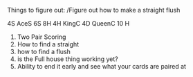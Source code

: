 Things to figure out:
/Figure out how to make a straight flush


4S AceS 6S 8H 4H
KingC 4D 
QueenC 10 H


1) Two Pair Scoring
2) How to find a straight
3) how to find a flush
4) is the Full house thing working yet?
5) Ability to end it early and see what your cards are paired at